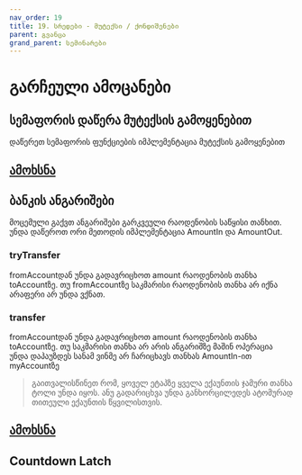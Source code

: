 ```yaml
---
nav_order: 19
title: 19. სრედები - მუტექსი / ქონდიშენები
parent: გვანცა
grand_parent: სემინარები
---
```


# გარჩეული ამოცანები

## სემაფორის დაწერა მუტექსის გამოყენებით

დაწერეთ სემაფორის ფუნქციების იმპლემენტაცია მუტექსის გამოყენებით

## [ამოხსნა](../../../../exercises/concurrency/sem_using_mutex/sem_using_mutex.cc)

## ბანკის ანგარიშები

მოცემული გაქვთ ანგარიშები გარკვეული რაოდენობის საწყისი თანხით. უნდა დაწეროთ ორი მეთოდის იმპლემენტაცია AmountIn და AmountOut.

### tryTransfer

fromAccountდან უნდა გადავრიცხოთ amount რაოდენობის თანხა toAccountზე. თუ fromAccountზე საკმარისი რაოდენობის თანხა არ იქნა არაფერი არ უნდა ვქნათ.

### transfer

fromAccountდან უნდა გადავრიცხოთ amount რაოდენობის თანხა toAccountზე. თუ საკმარისი თანხა არ არის ანგარიშზე მაშინ ოპერაცია უნდა დაპაუზდეს სანამ ვინმე არ ჩარიცხავს თანხას AmountIn-ით myAccountზე

> გაითვალისწინეთ რომ, ყოველ ეტაპზე ყველა ექაუნთის ჯამური თანხა ტოლი უნდა იყოს. ანუ გადარიცხვა უნდა განხორცილედეს ატომურად თითეული ექაუნთის წყვილისთვის.

## [ამოხსნა](../../../../exercises/concurrency/accounts/main.c)

## Countdown Latch
